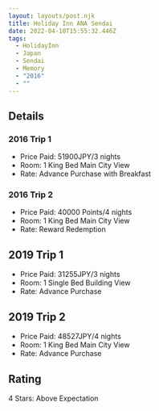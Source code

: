 ```yaml
---
layout: layouts/post.njk
title: Holiday Inn ANA Sendai
date: 2022-04-18T15:55:32.446Z
tags:
  - HolidayInn
  - Japan
  - Sendai
  - Memory
  - "2016"
  - ""
---
```

## Details

### 2016 Trip 1

* Price Paid: 51900JPY/3 nights
* Room: 1 King Bed Main City View
* Rate: Advance Purchase with Breakfast

### 2016 Trip 2

* Price Paid: 40000 Points/4 nights
* Room: 1 King Bed Main City View
* Rate: Reward Redemption

## 2019 Trip 1
* Price Paid: 31255JPY/3 nights
* Room: 1 Single Bed Building View
* Rate: Advance Purchase

## 2019 Trip 2
* Price Paid: 48527JPY/4 nights
* Room: 1 King Bed Main City View
* Rate: Advance Purchase



## Rating

4 Stars: Above Expectation